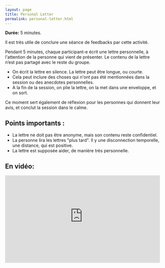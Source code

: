 ```yaml
---
layout: page
title: Personal Letter
permalink: personal-letter.html
---
```


**Durée:** 5 minutes.

Il est très utile de conclure une séance de feedbacks par cette activité.

Pendant 5 minutes, chaque participant-e écrit une lettre personnelle, à l'attention de la personne qui vient de présenter. Le contenu de la lettre n’est pas partagé avec le reste du groupe.

- On écrit la lettre en silence. La lettre peut être longue, ou courte. 
- Cela peut inclure des choses qui n'ont pas été mentionnées dans la session ou des anecdotes personnelles.
- A la fin de la session, on plie la lettre, on la met dans une enveloppe, et on sort.

Ce moment sert également de réflexion pour les personnes qui donnent leur avis, et conclut la session dans le calme.

## Points importants :

- La lettre ne doit pas être anonyme, mais son contenu reste confidentiel.
- La personne lira les lettres "plus tard". Il y une disconnection temporelle, une distance, qui est positive.
- La lettre est supposée aider, de manière très personnelle.

## En vidéo:

<iframe width="100%" style="aspect-ratio: 16 / 9;" src="https://www.youtube-nocookie.com/embed/phVGEZBvQjY" title="YouTube video player" frameborder="0" allow="accelerometer; autoplay; clipboard-write; encrypted-media; gyroscope; picture-in-picture" allowfullscreen></iframe>